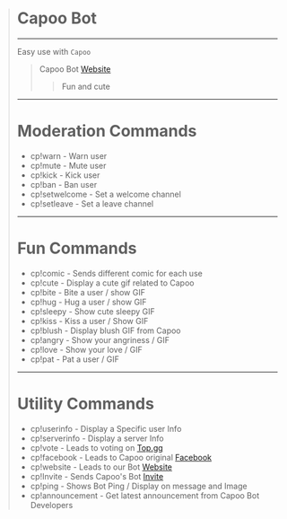 > # Capoo Bot
>---
> Easy use with `Capoo`
>> Capoo Bot [Website](https://capoo-bot.webnode.com/)
> > > Fun and cute
>
>---
> # Moderation Commands
>
>- cp!warn - Warn user
>- cp!mute - Mute user
>- cp!kick - Kick user
>- cp!ban - Ban user
>- cp!setwelcome - Set a welcome channel
>- cp!setleave - Set a leave channel
>
>---
> # Fun Commands
>
>- cp!comic - Sends different comic for each use
>- cp!cute - Display a cute gif related to Capoo
>- cp!bite - Bite a user / show GIF
>- cp!hug - Hug a user / show GIF
>- cp!sleepy - Show cute sleepy GIF
>- cp!kiss - Kiss a user / Show GIF
>- cp!blush - Display blush GIF from Capoo
>- cp!angry - Show your angriness / GIF
>- cp!love - Show your love / GIF
>- cp!pat - Pat a user / GIF
>
>---
> # Utility Commands
>
>- cp!userinfo - Display a Specific user Info
>- cp!serverinfo - Display a server Info
>- cp!vote - Leads to voting on [Top.gg](https://top.gg/)
>- cp!facebook - Leads to Capoo original [Facebook](https://www.facebook.com/capoocat/)
>- cp!website - Leads to our Bot [Website](https://capoo-bot.webnode.com/)
>- cp!Invite - Sends Capoo's Bot [Invite](https://discord.com/oauth2/authorize?client_id=721148644031725578&permissions=8&scope=bot)
>- cp!ping - Shows Bot Ping / Display on message and Image
>- cp!announcement - Get latest announcement from Capoo Bot Developers

